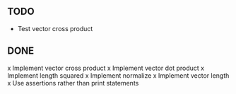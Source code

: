 ## TODO

- Test vector cross product

## DONE

x Implement vector cross product
x Implement vector dot product
x Implement length squared
x Implement normalize
x Implement vector length
x Use assertions rather than print statements
